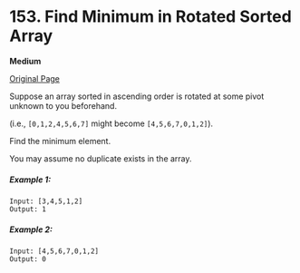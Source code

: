 # 153. Find Minimum in Rotated Sorted Array

**Medium**

[Original Page](https://leetcode.com/problems/find-minimum-in-rotated-sorted-array/)

Suppose an array sorted in ascending order is rotated at some pivot unknown to you beforehand.

(i.e.,  `[0,1,2,4,5,6,7]` might become  `[4,5,6,7,0,1,2]`).

Find the minimum element.

You may assume no duplicate exists in the array.

##### Example 1:
```
Input: [3,4,5,1,2] 
Output: 1
```

##### Example 2:
```
Input: [4,5,6,7,0,1,2]
Output: 0
```
